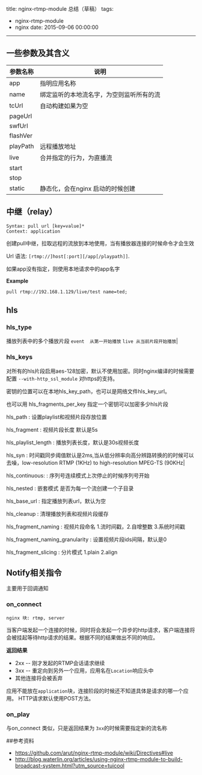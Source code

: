 title: nginx-rtmp-module 总结（草稿）
tags:
  - nginx-rtmp-module
  - nginx
date: 2015-09-06 00:00:00
---

## 一些参数及其含义

|参数名称|说明|
|---|---|
|app|指明应用名称|
|name|绑定监听的本地流名字，为空则监听所有的流|
|tcUrl|自动构建如果为空|
|pageUrl||
|swfUrl||
|flashVer||
|playPath|远程播放地址|
|live|合并指定的行为，为直播流|
|start||
|stop||
|static|静态化，会在nginx 启动的时候创建|


## 中继（relay）
    Syntax: pull url [key=value]*
    Context: application

创建pull中继，拉取远程的流放到本地使用，当有播放器连接的时候命令才会生效

Url 语法: `[rtmp://]host[:port][/app[/playpath]]`.

如果app没有指定，则使用本地请求中的app名字




**Example**

    pull rtmp://192.168.1.129/live/test name=ted;

## hls

### hls_type
播放列表中的多个播放片段 `event  从第一开始播放` `live 从当前片段开始播放`|

<!-- 播放列表什么个意思？
有什么参数配置？代表什么意思？ -->
### hls_keys 

对所有的hls片段启用aes-128加密，默认不使用加密。同时nginx编译的时候需要配置 `--with-http_ssl_module`  对https的支持。

密钥的位置可以在本地hls_key_path，也可以是网络文件hls_key_url。

也可以用 hls_fragments_per_key 指定一个密钥可以加密多少hls片段





hls_path
: 设置playlist和视频片段存放位置

hls_fragment
: 视频片段长度 默认是5s

hls_playlist_length
: 播放列表长度，默认是30s视频长度

hls_syn
: 时间戳同步阈值默认是2ms,当从低分辨率向高分辨路转换的的时候可以去噪，low-resolution RTMP (1KHz) to high-resolution MPEG-TS (90KHz|

hls_continuous:
: 序列号连续模式上次停止的时候序列号开始

hls_nested
: 嵌套模式 是否为每一个流创建一个子目录

hls_base_url
: 指定播放列表url，默认为空

hls_cleanup
: 清理播放列表和视频片段缓存

hls_fragment_naming
: 视频片段命名 1.流时间戳，2.自增整数 3.系统时间戳

hls_fragment_naming_granularity
: 设置视频片段ids间隔，默认是0

hls_fragment_slicing
: 分片模式    1.plain 2.align




## Notify相关指令
主要用于回调通知
### on_connect

    nginx 块: rtmp, server

当客户端发起一个连接的时候，同时将会发起一个异步的http请求，客户端连接将会被挂起等待http请求的结果。根据不同的结果做出不同的响应。

**返回结果**
- 2xx -- 刚才发起的RTMP会话请求继续
- 3xx -- 重定向到另外一个应用，应用名在`Location`响应头中
- 其他连接将会被丢弃

应用不能放在`application`块，连接阶段的时候还不知道具体是请求的哪一个应用。
HTTP请求默认使用POST方法。


### on_play
与on_connect 类似，只是返回结果为 `3xx`的时候需要指定新的流名称


##参考资料
- https://github.com/arut/nginx-rtmp-module/wiki/Directives#live
- http://blog.waterlin.org/articles/using-nginx-rtmp-module-to-build-broadcast-system.html?utm_source=tuicool